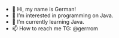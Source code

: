 - 👋 Hi, my name is German!
- 👀 I’m interested in programming on Java.
- 🌱 I’m currently learning Java.
- 📫 How to reach me TG: @gerrrom

<!---
gerrrom/gerrrom is a ✨ special ✨ repository because its `README.md` (this file) appears on your GitHub profile.
You can click the Preview link to take a look at your changes.
--->
